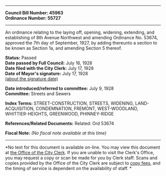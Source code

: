 * * * * *  
  
**Council Bill Number: [](#h0)[](#h2)45963**   
**Ordinance Number: 55727**  
  
* * * * *  
  
An ordinance relating to the laying off, opening, widening, extending, and establishing of 8th Avenue Northwest and amending Ordinance No. 53674, approved the 7th day of September, 1927, by adding thereunto a section to be known as Section 1a, and amending Section 5 thereof.  
  
**Status:** Passed   
**Date passed by Full Council:** July 16, 1928   
**Date filed with the City Clerk:** July 17, 1928   
**Date of Mayor's signature:** July 17, 1928   
[(about the signature date)](/~public/approvaldate.htm)   
  
  
**Date introduced/referred to committee:** July 9, 1928   
**Committee:** Streets and Sewers   
  
**Index Terms:** STREET-CONSTRUCTION, STREETS, WIDENING, LAND-ACQUISITION, CONDEMNATION, FREMONT, WEST-WOODLAND, WHITTIER-HEIGHTS, GREENWOOD, PHINNEY-RIDGE  
  
**References/Related Documents:** Related: Ord 53674  
  
**Fiscal Note:** *(No fiscal note available at this time)*  
  
* * * * *  
  
*No text for this document is available on-line. You may view this document at [the Office of the City Clerk](http://www.seattle.gov/leg/clerk/contactUs.htm). If you are unable to visit the Clerk's Office, you may request a copy or scan be made for you by Clerk staff. Scans and copies provided by the Office of the City Clerk are subject to [copy fees](http://clerk.seattle.gov/~public/clerkfees.htm), and the timing of service is dependent on the availability of staff. *  
  
  
